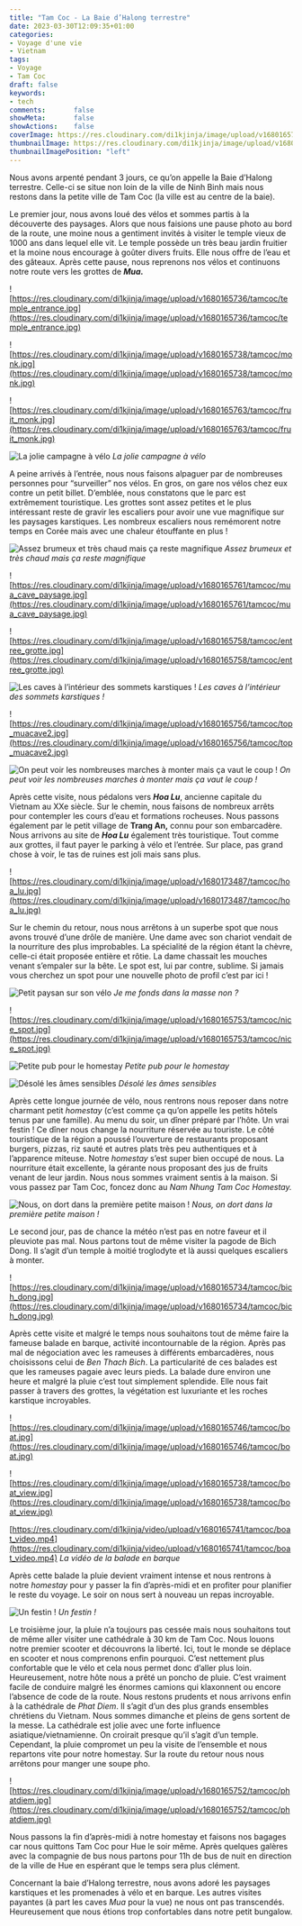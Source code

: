```yaml
---
title: "Tam Coc - La Baie d’Halong terrestre"
date: 2023-03-30T12:09:35+01:00
categories:
- Voyage d'une vie
- Vietnam
tags:
- Voyage
- Tam Coc
draft: false
keywords:
- tech
comments:       false
showMeta:       false
showActions:    false
coverImage: https://res.cloudinary.com/di1kjinja/image/upload/v1680165749/tamcoc/pub_homestay.jpg
thumbnailImage: https://res.cloudinary.com/di1kjinja/image/upload/v1680165746/tamcoc/boat.jpg
thumbnailImagePosition: "left"
---
```


Nous avons arpenté pendant 3 jours, ce qu’on appelle la Baie d’Halong terrestre. Celle-ci se situe non loin de la ville de Ninh Binh mais nous restons dans la petite ville de Tam Coc (la ville est au centre de la baie). 

Le premier jour, nous avons loué des vélos et sommes partis à la découverte des paysages. Alors que nous faisions une pause photo au bord de la route, une moine nous a gentiment invités à visiter le temple vieux de 1000 ans dans lequel elle vit. Le temple possède un très beau jardin fruitier et la moine nous encourage à goûter divers fruits. Elle nous offre de l’eau et des gâteaux. Après cette pause, nous reprenons nos vélos et continuons notre route vers les grottes de *****Mua.***** 

![https://res.cloudinary.com/di1kjinja/image/upload/v1680165736/tamcoc/temple_entrance.jpg](https://res.cloudinary.com/di1kjinja/image/upload/v1680165736/tamcoc/temple_entrance.jpg)

![https://res.cloudinary.com/di1kjinja/image/upload/v1680165738/tamcoc/monk.jpg](https://res.cloudinary.com/di1kjinja/image/upload/v1680165738/tamcoc/monk.jpg)

![https://res.cloudinary.com/di1kjinja/image/upload/v1680165763/tamcoc/fruit_monk.jpg](https://res.cloudinary.com/di1kjinja/image/upload/v1680165763/tamcoc/fruit_monk.jpg)

![La jolie campagne à vélo](https://res.cloudinary.com/di1kjinja/image/upload/v1680165761/tamcoc/promenade_velo.jpg)
*La jolie campagne à vélo*

A peine arrivés à l’entrée, nous nous faisons alpaguer par de nombreuses personnes pour “surveiller” nos vélos. En gros, on gare nos vélos chez eux contre un petit billet. D’emblée, nous constatons que le parc est extrêmement touristique. Les grottes sont assez petites et le plus intéressant reste de gravir les escaliers pour avoir une vue magnifique sur les paysages karstiques. Les nombreux escaliers nous remémorent notre temps en Corée mais avec une chaleur étouffante en plus ! 

![Assez brumeux et très chaud mais ça reste magnifique](https://res.cloudinary.com/di1kjinja/image/upload/v1680165755/tamcoc/view_from_top.jpg)
*Assez brumeux et très chaud mais ça reste magnifique*

![https://res.cloudinary.com/di1kjinja/image/upload/v1680165761/tamcoc/mua_cave_paysage.jpg](https://res.cloudinary.com/di1kjinja/image/upload/v1680165761/tamcoc/mua_cave_paysage.jpg)

![https://res.cloudinary.com/di1kjinja/image/upload/v1680165758/tamcoc/entree_grotte.jpg](https://res.cloudinary.com/di1kjinja/image/upload/v1680165758/tamcoc/entree_grotte.jpg)

![Les caves à l’intérieur des sommets karstiques !](https://res.cloudinary.com/di1kjinja/image/upload/v1680165736/tamcoc/cave.jpg)
*Les caves à l’intérieur des sommets karstiques !*

![https://res.cloudinary.com/di1kjinja/image/upload/v1680165756/tamcoc/top_muacave2.jpg](https://res.cloudinary.com/di1kjinja/image/upload/v1680165756/tamcoc/top_muacave2.jpg)

![On peut voir les nombreuses marches à monter mais ça vaut le coup !](https://res.cloudinary.com/di1kjinja/image/upload/v1680165737/tamcoc/sightseeing.jpg)
*On peut voir les nombreuses marches à monter mais ça vaut le coup !*

Après cette visite, nous pédalons vers *****Hoa Lu*****, ancienne capitale du Vietnam au XXe siècle. Sur le chemin, nous faisons de nombreux arrêts pour contempler les cours d’eau et formations rocheuses. Nous passons également par le petit village de **********Trang An,********** connu pour son embarcadère. Nous arrivons au site de *******Hoa Lu******* également très touristique. Tout comme aux grottes, il faut payer le parking à vélo et l’entrée. Sur place, pas grand chose à voir, le tas de ruines est joli mais sans plus. 

![https://res.cloudinary.com/di1kjinja/image/upload/v1680173487/tamcoc/hoa_lu.jpg](https://res.cloudinary.com/di1kjinja/image/upload/v1680173487/tamcoc/hoa_lu.jpg)

Sur le chemin du retour, nous nous arrêtons à un superbe spot que nous avons trouvé d’une drôle de manière. Une dame avec son chariot vendait de la nourriture des plus improbables. La spécialité de la région étant la chèvre, celle-ci était proposée entière et rôtie. La dame chassait les mouches venant s’empaler sur la bête. Le spot est, lui par contre, sublime. Si jamais vous cherchez un spot pour une nouvelle photo de profil c’est par ici !

![Petit paysan sur son vélo](https://res.cloudinary.com/di1kjinja/image/upload/v1680165734/Tam%20Coc/vietvelo.jpg)
*Je me fonds dans la masse non ?*

![https://res.cloudinary.com/di1kjinja/image/upload/v1680165753/tamcoc/nice_spot.jpg](https://res.cloudinary.com/di1kjinja/image/upload/v1680165753/tamcoc/nice_spot.jpg)

![Petite pub pour le homestay](https://res.cloudinary.com/di1kjinja/image/upload/v1680165749/tamcoc/pub_homestay.jpg)
*Petite pub pour le homestay*

![Désolé les âmes sensibles](https://res.cloudinary.com/di1kjinja/image/upload/v1680165734/tamcoc/goat.jpg)
*Désolé les âmes sensibles*

Après cette longue journée de vélo, nous rentrons nous reposer dans notre charmant petit *homestay* (c’est comme ça qu’on appelle les petits hôtels tenus par une famille). Au menu du soir, un dîner préparé par l’hôte. Un vrai festin ! Ce dîner nous change la nourriture réservée au touriste. Le côté touristique de la région a poussé l’ouverture de restaurants proposant burgers, pizzas, riz sauté et autres plats très peu authentiques et à l’apparence miteuse. Notre *homestay* s’est super bien occupé de nous. La nourriture était excellente, la gérante nous proposant des jus de fruits venant de leur jardin. Nous nous sommes vraiment sentis à la maison. Si vous passez par Tam Coc, foncez donc au *Nam Nhung Tam Coc Homestay.*

![Nous, on dort dans la première petite maison !](https://res.cloudinary.com/di1kjinja/image/upload/v1680173488/tamcoc/homestay.jpg)
*Nous, on dort dans la première petite maison !*

Le second jour, pas de chance la météo n’est pas en notre faveur et il pleuviote pas mal. Nous partons tout de même visiter la pagode de Bich Dong. Il s’agit d’un temple à moitié troglodyte et là aussi quelques escaliers à monter. 

![https://res.cloudinary.com/di1kjinja/image/upload/v1680165734/tamcoc/bich_dong.jpg](https://res.cloudinary.com/di1kjinja/image/upload/v1680165734/tamcoc/bich_dong.jpg)

Après cette visite et malgré le temps nous souhaitons tout de même faire la fameuse balade en barque, activité incontournable de la région. Après pas mal de négociation avec les rameuses à différents embarcadères, nous choisissons celui de *Ben Thach Bich*. La particularité de ces balades est que les rameuses pagaie avec leurs pieds. La balade dure environ une heure et malgré la pluie c’est tout simplement splendide. Elle nous fait passer à travers des grottes, la végétation est luxuriante et les roches karstique incroyables. 

![https://res.cloudinary.com/di1kjinja/image/upload/v1680165746/tamcoc/boat.jpg](https://res.cloudinary.com/di1kjinja/image/upload/v1680165746/tamcoc/boat.jpg)

![https://res.cloudinary.com/di1kjinja/image/upload/v1680165738/tamcoc/boat_view.jpg](https://res.cloudinary.com/di1kjinja/image/upload/v1680165738/tamcoc/boat_view.jpg)

[https://res.cloudinary.com/di1kjinja/video/upload/v1680165741/tamcoc/boat_video.mp4](https://res.cloudinary.com/di1kjinja/video/upload/v1680165741/tamcoc/boat_video.mp4)
*La vidéo de la balade en barque*

Après cette balade la pluie devient vraiment intense et nous rentrons à notre *homestay* pour y passer la fin d’après-midi et en profiter pour planifier le reste du voyage. Le soir on nous sert à nouveau un repas incroyable. 

![Un festin !](https://res.cloudinary.com/di1kjinja/image/upload/v1680165755/tamcoc/diner.jpg)
*Un festin !*

Le troisième jour, la pluie n’a toujours pas cessée mais nous souhaitons tout de même aller visiter une cathédrale à 30 km de Tam Coc. Nous louons notre premier scooter et découvrons la liberté. Ici, tout le monde se déplace en scooter et nous comprenons enfin pourquoi. C’est nettement plus confortable que le vélo et cela nous permet donc d’aller plus loin. Heureusement, notre hôte nous a prêté un poncho de pluie. C’est vraiment facile de conduire malgré les énormes camions qui klaxonnent ou encore l’absence de code de la route. Nous restons prudents et nous arrivons enfin à la cathédrale de *Phat Diem*. Il s’agit d’un des plus grands ensembles chrétiens du Vietnam. Nous sommes dimanche et pleins de gens sortent de la messe. La cathédrale est jolie avec une forte influence asiatique/vietnamienne. On croirait presque qu’il s’agit d’un temple. Cependant, la pluie compromet un peu la visite de l’ensemble et nous repartons vite pour notre homestay. Sur la route du retour nous nous arrêtons pour manger une soupe pho. 

![https://res.cloudinary.com/di1kjinja/image/upload/v1680165752/tamcoc/phatdiem.jpg](https://res.cloudinary.com/di1kjinja/image/upload/v1680165752/tamcoc/phatdiem.jpg)

Nous passons la fin d’après-midi à notre homestay et faisons nos bagages car nous quittons Tam Coc pour Hue le soir même.  Après quelques galères avec la compagnie de bus nous partons pour 11h de bus de nuit en direction de la ville de Hue en espérant que le temps sera plus clément.  

Concernant la baie d’Halong terrestre, nous avons adoré les paysages karstiques et les promenades à vélo et en barque. Les autres visites payantes (à part les caves *Mua* pour la vue) ne nous ont pas transcendés. Heureusement que nous étions trop confortables dans notre petit bungalow.